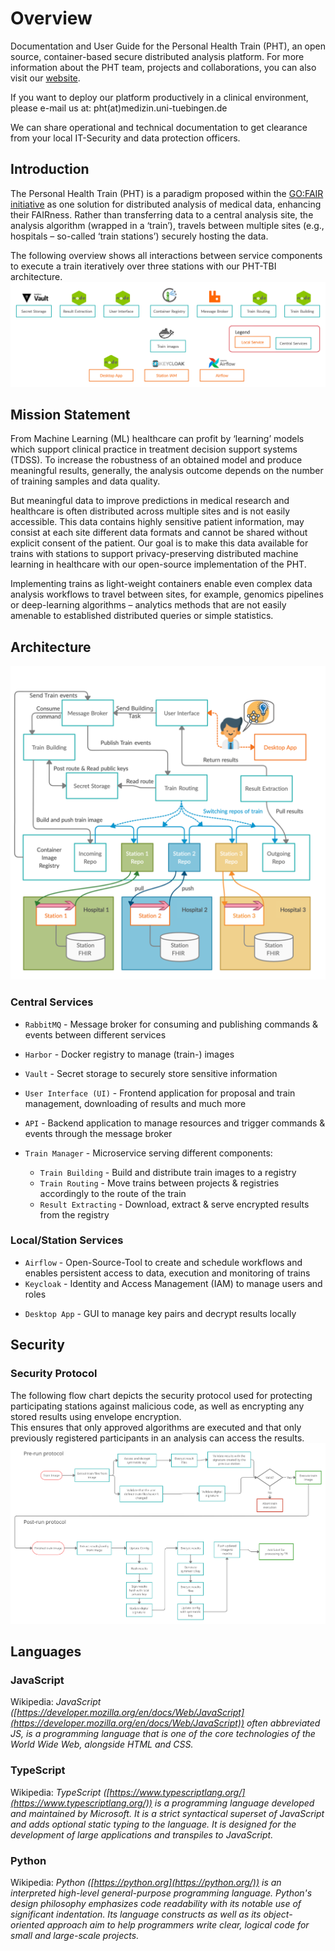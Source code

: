# Overview
Documentation and User Guide for the Personal Health Train (PHT), an open source, container-based secure distributed analysis platform.
For more information about the PHT team, projects and collaborations, you can also visit our [website](https://personalhealthtrain.de/).

If you want to deploy our platform productively in a clinical environment,  please e-mail us at: pht(at)medizin.uni-tuebingen.de

We can share operational and technical documentation to get clearance from your local IT-Security and data protection officers.

## Introduction
The Personal Health Train (PHT) is a paradigm proposed within the [GO:FAIR initiative](https://www.go-fair.org/implementation-networks/overview/personal-health-train/) as one solution for distributed
analysis of medical data, enhancing their FAIRness. Rather than transferring data to a central analysis site, the
analysis algorithm (wrapped in a ‘train’), travels between multiple sites (e.g., hospitals – so-called ‘train stations’)
securely hosting the data.

The following overview shows all interactions between service components to execute a train iteratively over three stations
with our PHT-TBI architecture.
[![Overview](../images/process_images/pht_services.png)](../images/process_images/pht_services.png)

## Mission Statement
From Machine Learning (ML) healthcare can profit by ‘learning’ models which support clinical practice in treatment decision
support systems (TDSS). To increase the robustness of an obtained model and produce meaningful results, generally, the
analysis outcome depends on the number of training samples and data quality.

But meaningful data to improve predictions in medical research and healthcare is often distributed across multiple sites
and is not easily accessible. This data contains highly sensitive patient information, may consist at each site different
data formats and cannot be shared without explicit consent of the patient. Our goal is to make this data available for trains
with stations to support privacy-preserving distributed machine learning in healthcare with our open-source implementation of the PHT.

Implementing trains as light-weight containers enable even complex data analysis workflows to travel between sites, for
example, genomics pipelines or deep-learning algorithms – analytics methods that are not easily amenable to established
distributed queries or simple statistics.

## Architecture
[![Architecture](../images/process_images/execution_short.png)](../images/process_images/execution_short.png)

### Central Services
* `RabbitMQ` - Message broker for consuming and publishing commands & events between different services
* `Harbor` - Docker registry to manage (train-) images
* `Vault` - Secret storage to securely store sensitive information


* `User Interface (UI)` - Frontend application for proposal and train management, downloading of results and much more
* `API` - Backend application to manage resources and trigger commands & events through the message broker
* `Train Manager` - Microservice serving different components:
    * `Train Building` - Build and distribute train images to a registry
    * `Train Routing` - Move trains between projects & registries accordingly to the route of the train
    * `Result Extracting` - Download, extract & serve encrypted results from the registry


### Local/Station Services
* `Airflow` - Open-Source-Tool to create and schedule workflows and enables persistent access to data, execution and monitoring of trains
* `Keycloak` - Identity and Access Management (IAM) to manage users and roles


[comment]: <> (* Station UI - Self developed service, only from local network accessible to trigger train execution and resource monitoring.)
* `Desktop App` - GUI to manage key pairs and decrypt results locally


## Security

### Security Protocol
The following flow chart depicts the security protocol used for protecting participating stations against malicious code,
as well as encrypting any stored results using envelope encryption.   
This ensures that only approved algorithms 
are executed and that only previously registered participants in an analysis can access the results. 
[![Security Protocol](../images/process_images/security_protocol.png)](../images/process_images/security_protocol.png)

## Languages

### JavaScript 
Wikipedia: *JavaScript ([https://developer.mozilla.org/en/docs/Web/JavaScript](https://developer.mozilla.org/en/docs/Web/JavaScript)) often abbreviated JS, is a programming language that is one of the core technologies of the World Wide Web, alongside HTML and CSS.*

### TypeScript
Wikipedia: *TypeScript ([https://www.typescriptlang.org/](https://www.typescriptlang.org/)) is a programming language developed and maintained by Microsoft. It is a strict syntactical superset of JavaScript and adds optional static typing to the language. 
It is designed for the development of large applications and transpiles to JavaScript.*

### Python
Wikipedia: *Python ([https://python.org](https://python.org/)) is an interpreted high-level general-purpose programming language. Python's design philosophy emphasizes
code readability with its notable use of significant indentation. Its language constructs as well as its object-oriented
approach aim to help programmers write clear, logical code for small and large-scale projects.*
